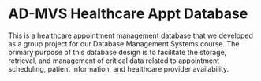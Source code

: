 # AD-MVS Healthcare Appt Database
This is a healthcare appointment management database that we developed as a group project for our Database Management Systems course. The primary purpose of this database design is to facilitate the storage, retrieval, and management of critical data related to appointment scheduling, patient information, and healthcare provider availability. 
